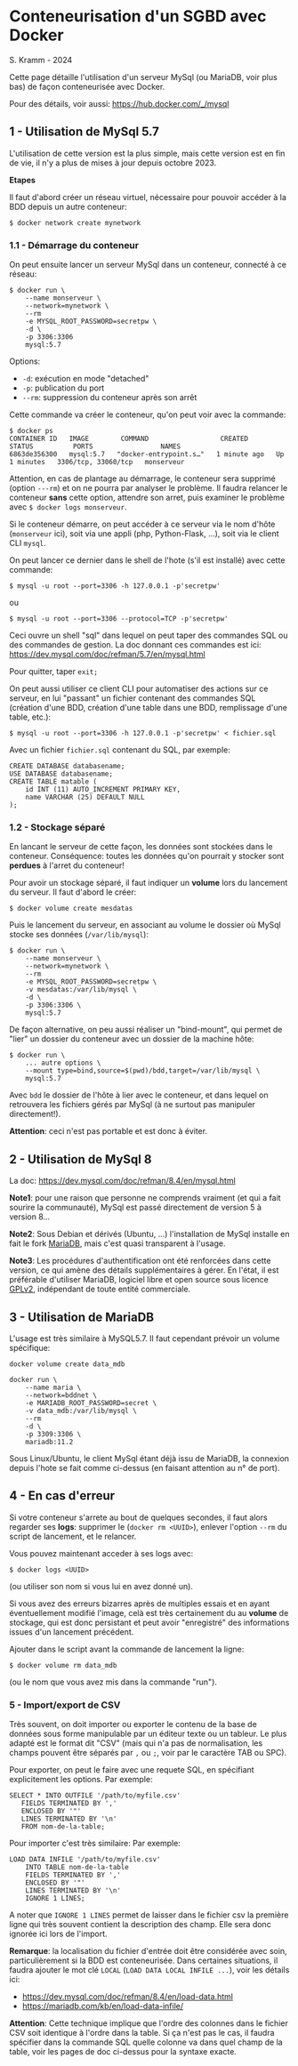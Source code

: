# Conteneurisation d'un SGBD avec Docker

S. Kramm - 2024

Cette page détaille l'utilisation d'un serveur MySql (ou MariaDB, voir plus bas) de façon conteneurisée avec Docker.

Pour des détails, voir aussi: https://hub.docker.com/_/mysql


## 1 - Utilisation de MySql 5.7

L'utilisation de cette version est la plus simple, mais cette version est en fin de vie, il n'y a plus de mises à jour depuis octobre 2023.

**Etapes**

Il faut d'abord créer un réseau virtuel, nécessaire pour pouvoir accéder à la BDD depuis un autre conteneur:
```
$ docker network create mynetwork
```

### 1.1 - Démarrage du conteneur

On peut ensuite lancer un serveur MySql dans un conteneur, connecté à ce réseau:
```
$ docker run \
	--name monserveur \
	--network=mynetwork \
	--rm
	-e MYSQL_ROOT_PASSWORD=secretpw \
	-d \
	-p 3306:3306
	mysql:5.7
```

Options:
- `-d`: exécution en mode "detached"
- `-p`: publication du port
- `--rm`: suppression du conteneur après son arrêt

Cette commande va créer le conteneur, qu'on peut voir avec la commande:
```
$ docker ps
CONTAINER ID   IMAGE        COMMAND                  CREATED          STATUS          PORTS                 NAMES
6863de356300   mysql:5.7   "docker-entrypoint.s…"   1 minute ago   Up 1 minutes   3306/tcp, 33060/tcp   monserveur
```

Attention, en cas de plantage au démarrage, le conteneur sera supprimé (option `---rm`) et on ne pourra par analyser le problème.
Il faudra relancer le conteneur **sans** cette option, attendre son arret, puis examiner le problème avec `$ docker logs monserveur`.

Si le conteneur démarre, on peut accéder à ce serveur via le nom d'hôte (`monserveur` ici), soit via une appli (php, Python-Flask, ...), soit via le client CLI `mysql`.

On peut lancer ce dernier dans le shell de l'hote (s'il est installé) avec cette commande:
```
$ mysql -u root --port=3306 -h 127.0.0.1 -p'secretpw'
```
ou
```
$ mysql -u root --port=3306 --protocol=TCP -p'secretpw'
```

Ceci ouvre un shell "sql" dans lequel on peut taper des commandes SQL ou des commandes de gestion.
La doc donnant ces commandes est ici: https://dev.mysql.com/doc/refman/5.7/en/mysql.html

Pour quitter, taper `exit;`

On peut aussi utiliser ce client CLI pour automatiser des actions sur ce serveur, en lui "passant" un fichier contenant des commandes SQL
(création d'une BDD, création d'une table dans une BDD, remplissage d'une table, etc.):
```
$ mysql -u root --port=3306 -h 127.0.0.1 -p'secretpw' < fichier.sql
```
Avec un fichier `fichier.sql` contenant du SQL, par exemple:
```
CREATE DATABASE databasename;
USE DATABASE databasename;
CREATE TABLE matable (
	id INT (11) AUTO_INCREMENT PRIMARY KEY,
	name VARCHAR (25) DEFAULT NULL
);
```

### 1.2 - Stockage séparé

En lancant le serveur de cette façon, les données sont stockées dans le conteneur.
Conséquence: toutes les données qu'on pourrait y stocker sont **perdues** à l'arret du conteneur!

Pour avoir un stockage séparé, il faut indiquer un **volume** lors du lancement du serveur.
Il faut d'abord le créer:
```
$ docker volume create mesdatas
```

Puis le lancement du serveur, en associant au volume le dossier où MySql stocke ses données
(`/var/lib/mysql`):
```
$ docker run \
	--name monserveur \
	--network=mynetwork \
	--rm
	-e MYSQL_ROOT_PASSWORD=secretpw \
	-v mesdatas:/var/lib/mysql \
	-d \
	-p 3306:3306 \
	mysql:5.7
```

De façon alternative, on peu aussi réaliser un "bind-mount", qui permet de "lier" un dossier du conteneur avec un dossier de la machine hôte:
```
$ docker run \
	... autre options \
	--mount type=bind,source=$(pwd)/bdd,target=/var/lib/mysql \
	mysql:5.7
```
Avec `bdd` le dossier de l'hôte à lier avec le conteneur, et dans lequel on retrouvera les fichiers gérés par MySql (à ne surtout pas manipuler directement!).

**Attention**: ceci n'est pas portable et est donc à éviter.

## 2 - Utilisation de MySql 8

La doc: https://dev.mysql.com/doc/refman/8.4/en/mysql.html

**Note1**: pour une raison que personne ne comprends vraiment (et qui a fait sourire la communauté), MySql est passé directement de version 5 à version 8...

**Note2**: Sous Debian et dérivés (Ubuntu, ...) l'installation de MySql installe en fait le fork
[MariaDB](https://fr.wikipedia.org/wiki/MariaDB),
mais c'est quasi transparent à l'usage.

**Note3**: Les procédures d'authentification ont été renforcées dans cette version, ce qui amène des détails supplémentaires à gérer.
En l'état, il est préférable d'utiliser MariaDB, logiciel libre et open source sous licence
[GPLv2](https://fr.wikipedia.org/wiki/Licence_publique_g%C3%A9n%C3%A9rale_GNU),
indépendant de toute entité commerciale.


## 3 - Utilisation de MariaDB

L'usage est très similaire à MySQL5.7.
Il faut cependant prévoir un volume spécifique:
```
docker volume create data_mdb

docker run \
	--name maria \
	--network=bddnet \
	-e MARIADB_ROOT_PASSWORD=secret \
	-v data_mdb:/var/lib/mysql \
	--rm
	-d \
	-p 3309:3306 \
	mariadb:11.2
```

Sous Linux/Ubuntu, le client MySql étant déjà issu de MariaDB, la connexion depuis l'hote se fait comme ci-dessus
(en faisant attention au n° de port).

## 4 - En cas d'erreur

Si votre conteneur s'arrete au bout de quelques secondes, il faut alors regarder ses **logs**:
supprimer le (`docker rm <UUID>`), enlever l'option `--rm` du script de lancement, et le relancer.

Vous pouvez maintenant acceder à ses logs avec:
```
$ docker logs <UUID>
```
(ou utiliser son nom si vous lui en avez donné un).

Si vous avez des erreurs bizarres après de multiples essais et en ayant éventuellement modifié l'image, celà est très certainement du au **volume** de stockage, qui est donc persistant et peut avoir "enregistré" des informations issues d'un lancement précédent.

Ajouter dans le script avant la commande de lancement la ligne:
 ```
$ docker volume rm data_mdb
 ```
(ou le nom que vous avez mis dans la commande "run").

### 5 - Import/export de CSV

Très souvent, on doit importer ou exporter le contenu de la base de données sous forme manipulable par un éditeur texte ou un tableur.
Le plus adapté est le format dit "CSV" (mais qui n'a pas de normalisation, les champs pouvent être séparés par `,` ou `;`, voir par le caractère TAB ou SPC).

Pour exporter, on peut le faire avec une requete SQL, en spécifiant explicitement les options.
Par exemple:
```
SELECT * INTO OUTFILE '/path/to/myfile.csv'
   FIELDS TERMINATED BY ','
   ENCLOSED BY '"'
   LINES TERMINATED BY '\n'
   FROM nom-de-la-table;
```
Pour importer c'est très similaire:
Par exemple:
```
LOAD DATA INFILE '/path/to/myfile.csv'
    INTO TABLE nom-de-la-table
    FIELDS TERMINATED BY ','
    ENCLOSED BY '"'
    LINES TERMINATED BY '\n'
    IGNORE 1 LINES;
```

A noter que `IGNORE 1 LINES` permet de laisser dans le fichier csv la première ligne qui très souvent contient la description des champ.
Elle sera donc ignorée ici lors de l'import.

**Remarque**: la localisation du fichier d'entrée doit être considérée avec soin, particulièrement si la BDD est conteneurisée.
Dans certaines situations, il faudra ajouter le mot clé `LOCAL`
(`LOAD DATA LOCAL INFILE ...`), voir les détails ici:
* https://dev.mysql.com/doc/refman/8.4/en/load-data.html
* https://mariadb.com/kb/en/load-data-infile/

**Attention**: Cette technique implique que l'ordre des colonnes dans le fichier CSV soit identique à l'ordre dans la table.
Si ça n'est pas le cas, il faudra spécifier dans la commande SQL quelle colonne va dans quel champ de la table, voir les pages de doc ci-dessus pour la syntaxe exacte.

